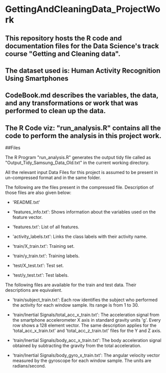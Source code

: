 # GettingAndCleaningData_ProjectWork

## This repository hosts the R code and documentation files for the Data Science's track course "Getting and Cleaning data".

## The dataset used is: Human Activity Recognition Using Smartphones 

## CodeBook.md describes the variables, the data, and any transformations or work that was performed to clean up the data.

## The R Code viz: "run_analysis.R" contains all the code to perform the analysis in this project work.

##Files

The R Program "run_analysis.R" generates the output tidy file called as "Output_Tidy_Samsung_Data_Old.txt" in the current working directory.

All the relevant input Data Files for this project is assumed to be present in un-compressed format and in the same folder. 

The following are the files present in the compressed file. Description of those files are also given below:

- 'README.txt'

- 'features_info.txt': Shows information about the variables used on the feature vector.

- 'features.txt': List of all features.

- 'activity_labels.txt': Links the class labels with their activity name.

- 'train/X_train.txt': Training set.

- 'train/y_train.txt': Training labels.

- 'test/X_test.txt': Test set.

- 'test/y_test.txt': Test labels.

The following files are available for the train and test data. Their descriptions are equivalent. 

- 'train/subject_train.txt': Each row identifies the subject who performed the activity for each window sample. Its range is from 1 to 30. 

- 'train/Inertial Signals/total_acc_x_train.txt': The acceleration signal from the smartphone accelerometer X axis in standard gravity units 'g'. Every row shows a 128 element vector. The same description applies for the 'total_acc_x_train.txt' and 'total_acc_z_train.txt' files for the Y and Z axis. 

- 'train/Inertial Signals/body_acc_x_train.txt': The body acceleration signal obtained by subtracting the gravity from the total acceleration. 

- 'train/Inertial Signals/body_gyro_x_train.txt': The angular velocity vector measured by the gyroscope for each window sample. The units are radians/second. 

